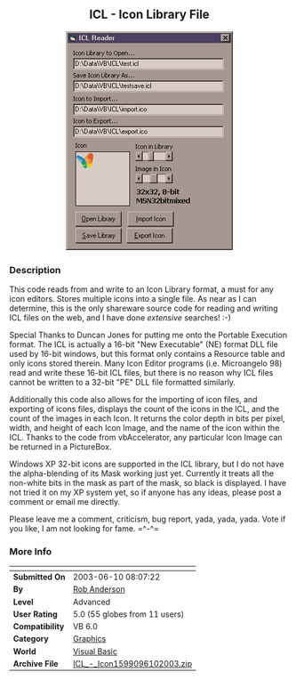 ﻿<div align="center">

## ICL \- Icon Library File

<img src="PIC20036394420408.gif">
</div>

### Description

This code reads from and write to an Icon Library format, a must for any icon editors. Stores multiple icons into a single file. As near as I can determine, this is the only shareware source code for reading and writing ICL files on the web, and I have done *extensive* searches! :-)

Special Thanks to Duncan Jones for putting me onto the Portable Execution format. The ICL is actually a 16-bit "New Executable" (NE) format DLL file used by 16-bit windows, but this format only contains a Resource table and only icons stored therein. Many Icon Editor programs (i.e. Microangelo 98) read and write these 16-bit ICL files, but there is no reason why ICL files cannot be written to a 32-bit "PE" DLL file formatted similarly.

Additionally this code also allows for the importing of icon files, and exporting of icons files, displays the count of the icons in the ICL, and the count of the images in each Icon. It returns the color depth in bits per pixel, width, and height of each Icon Image, and the name of the icon within the ICL. Thanks to the code from vbAccelerator, any particular Icon Image can be returned in a PictureBox.

Windows XP 32-bit icons are supported in the ICL library, but I do not have the alpha-blending of its Mask working just yet. Currently it treats all the non-white bits in the mask as part of the mask, so black is displayed. I have not tried it on my XP system yet, so if anyone has any ideas, please post a comment or email me directly.

Please leave me a comment, criticism, bug report, yada, yada, yada. Vote if you like, I am not looking for fame. =^-^=
 
### More Info
 


<span>             |<span>
---                |---
**Submitted On**   |2003-06-10 08:07:22
**By**             |[Rob Anderson](https://github.com/Planet-Source-Code/PSCIndex/blob/master/ByAuthor/rob-anderson.md)
**Level**          |Advanced
**User Rating**    |5.0 (55 globes from 11 users)
**Compatibility**  |VB 6\.0
**Category**       |[Graphics](https://github.com/Planet-Source-Code/PSCIndex/blob/master/ByCategory/graphics__1-46.md)
**World**          |[Visual Basic](https://github.com/Planet-Source-Code/PSCIndex/blob/master/ByWorld/visual-basic.md)
**Archive File**   |[ICL\_\-\_Icon1599096102003\.zip](https://github.com/Planet-Source-Code/rob-anderson-icl-icon-library-file__1-45931/archive/master.zip)








